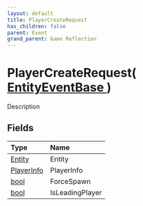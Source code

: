 ```yaml
---
layout: default
title: PlayerCreateRequest
has_children: false
parent: Event
grand_parent: Game Reflection
---
```

# PlayerCreateRequest( [ EntityEventBase ](/riftbreaker-wiki/docs/game-reflection/events/entity_event_base/) )
Description 

## Fields

| Type | Name |
|:----------|:--------------|
| [Entity](/riftbreaker-wiki/docs/game-reflection/classes/entity/) | Entity |
| [PlayerInfo](/riftbreaker-wiki/docs/game-reflection/classes/player_info/) | PlayerInfo |
| [bool](/riftbreaker-wiki/docs/game-reflection/components/bool/) | ForceSpawn |
| [bool](/riftbreaker-wiki/docs/game-reflection/components/bool/) | IsLeadingPlayer |

